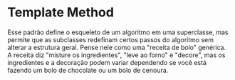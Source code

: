 # Template Method

Esse padrão define o esqueleto de um algoritmo em uma superclasse, mas permite que as subclasses redefinam certos passos do algoritmo sem alterar a estrutura geral. Pense nele como uma "receita de bolo" genérica. A receita diz "misture os ingredientes", "leve ao forno" e "decore", mas os ingredientes e a decoração podem variar dependendo se você está fazendo um bolo de chocolate ou um bolo de cenoura.

